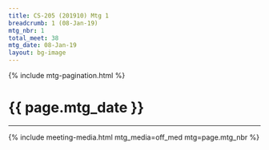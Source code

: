 ```yaml
---
title: CS-205 (201910) Mtg 1
breadcrumb: 1 (08-Jan-19)
mtg_nbr: 1
total_meet: 38
mtg_date: 08-Jan-19
layout: bg-image
---
```

{% include mtg-pagination.html %}
<h1 class="text-center">{{ page.mtg_date }}</h1>
<hr />
{% include meeting-media.html mtg_media=off_med mtg=page.mtg_nbr %}
